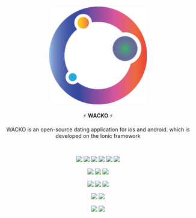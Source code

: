 <br />
<div align="center">
  <img src="https://github.com/rinturaj/wacko/blob/main/src/assets/icon/Wacko_icon.png?raw=true" width="260" />
</div>
<br/>
<div align="center">
  ⚡️ <b> WACKO </b> ⚡️
<p>WACKO is an open-source dating application for ios and android. which is developed on the Ionic framework </p>
</div>
<br />
<p align="center">
  <a ><img src="https://img.shields.io/github/license/rinturaj/wacko" /></a>
  <a ><img src="https://img.shields.io/github/checks-status/rinturaj/wacko/main" /></a>
  <a ><img src="https://img.shields.io/github/package-json/v/rinturaj/wacko" /></a>
  <a ><img src="https://img.shields.io/github/watchers/rinturaj/wacko" /></a>
  <a ><img src="https://img.shields.io/github/stars/rinturaj/wacko" /></a>
  <a ><img src="https://img.shields.io/github/forks/rinturaj/wacko" /></a>
</p>
<p align="center">
  <a ><img src="https://img.shields.io/github/commit-activity/m/rinturaj/wacko" /></a>
  <a ><img src="https://img.shields.io/github/contributors/rinturaj/wacko" /></a>
  <a ><img src="https://img.shields.io/github/last-commit/rinturaj/wacko" /></a>
 
</p>
<p align="center">
  <a ><img src="https://img.shields.io/github/issues/rinturaj/wacko" /></a>
  <a ><img src="https://img.shields.io/github/issues-pr/rinturaj/wacko" /></a>
  <a ><img src="https://img.shields.io/github/issues-closed-raw/rinturaj/wacko" /></a>
 
</p>
<p align="center">
  <a ><img src="https://img.shields.io/github/languages/code-size/rinturaj/wacko" /></a>
  <a ><img src="https://img.shields.io/github/repo-size/rinturaj/wacko" /></a>

 
</p>
<p align="center">
  <a ><img src="https://img.shields.io/github/languages/count/rinturaj/wacko" /></a>
  <a ><img src="https://img.shields.io/github/languages/top/rinturaj/wacko" /></a>


</p>
